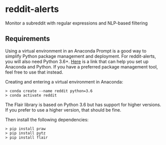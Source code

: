 # reddit-alerts
Monitor a subreddit with regular expressions and NLP-based filtering 

## Requirements
Using a virtual environment in an Anaconda Prompt is a good way to simplify Python package management and deployment. For reddit-alerts, you will also need Python 3.6+. [Here](https://docs.conda.io/projects/conda/en/latest/user-guide/getting-started.html) is a link that can help you set up Anaconda and Python. If you have a preferred package management tool, feel free to use that instead.

Creating and entering a virtual environment in Anaconda:

```
> conda create --name reddit python=3.6
> conda activate reddit
```

The Flair library is based on Python 3.6 but has support for higher versions. If you prefer to use a higher version, that should be fine.

Then install the following dependencies:

```
> pip install praw
> pip install pytz
> pip install flair
```




